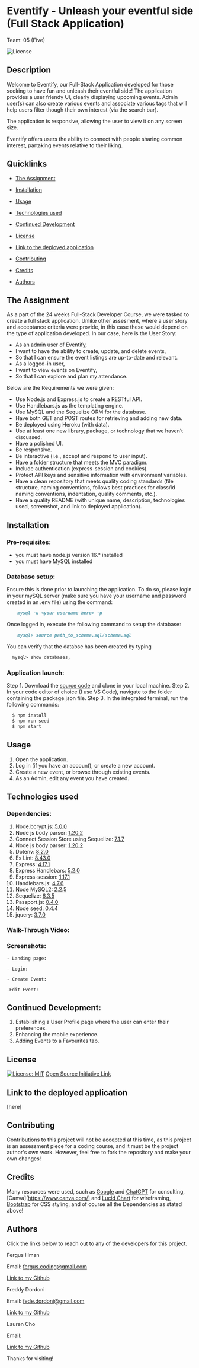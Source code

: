 # Eventify - Unleash your eventful side (Full Stack Application)

Team: 05 (Five)

![License](https://img.shields.io/badge/license-MIT-blue.svg)

## Description

Welcome to Eventify, our Full-Stack Application developed for those seeking to have fun and unleash their eventful side! The application provides a user friendy UI, clearly displaying upcoming events. Admin user(s) can also create various events and associate various tags that will help users filter though their own interest (via the search bar). 

The application is responsive, allowing the user to view it on any screen size.

Eventify offers users the ability to connect with people sharing common interest, partaking events relative to their liking. 

## Quicklinks

- [The Assignment](#the-assignment)

- [Installation](#installation)

- [Usage](#usage)

- [Technologies used](#technologies-used)

- [Continued Development](#continued-development)

- [License](#license)

- [Link to the deployed application](#link-to-the-deployed-application)

- [Contributing](#contributing)

- [Credits](#credits)

- [Authors](#authors)

## The Assignment

As a part of the 24 weeks Full-Stack Developer Course, we were tasked to create a full stack application.
Unlike other assesment, where a user story and acceptance criteria were provide, in this case these would depend on the type of application developed. In our case, here is the User Story:
  - As an admin user of Eventify,
  - I want to have the ability to create, update, and delete events,
  - So that I can ensure the event listings are up-to-date and relevant.
  - As a logged-in user,
  - I want to view events on Eventify,
  - So that I can explore and plan my attendance.

Below are the Requirements we were given:
  - Use Node.js and Express.js to create a RESTful API.
  - Use Handlebars.js as the templating engine.
  - Use MySQL and the Sequelize ORM for the database.
  - Have both GET and POST routes for retrieving and adding new data.
  - Be deployed using Heroku (with data).
  - Use at least one new library, package, or technology that we haven’t discussed.
  - Have a polished UI.
  - Be responsive.
  - Be interactive (i.e., accept and respond to user input).
  - Have a folder structure that meets the MVC paradigm.
  - Include authentication (express-session and cookies).
  - Protect API keys and sensitive information with environment variables.
  - Have a clean repository that meets quality coding standards (file structure, naming conventions, follows best practices for class/id naming conventions, indentation, quality comments, etc.).
  - Have a quality README (with unique name, description, technologies used, screenshot, and link to deployed application).

## Installation 

  ### Pre-requisites:
  - you must have node.js version 16.* installed 
  - you must have MySQL installed

  ### Database setup:
  Ensure this is done prior to launching the application.
  To do so, please login in your mySQL server (make sure you have your username and password created in an .env file) using the command:
```md
    mysql -u <your username here> -p
```
  Once logged in, execute the following command to setup the database:
```md
    mysql> source path_to_schema.sql/schema.sql
```
  You can verify that the databse has been created by typing
  ```md
    mysql> show databases;
```

  ### Application launch:
  Step 1. Download the [source code](git@github.com:AussieKing/eventify.git) and clone in your local machine.
  Step 2. In your code editor of choice (I use VS Code), navigate to the folder containing the package.json file.
  Step 3. In the integrated terminal, run the following commands:
  ```md
    $ npm install
    $ npm run seed
    $ npm start
```

## Usage
1. Open the application.
2. Log in (if you have an account), or create a new account.
3. Create a new event, or browse through existing events.
4. As an Admin, edit any event you have created.

## Technologies used
  ### Dependencies:
  1. Node.bcrypt.js: [5.0.0](https://www.npmjs.com/package/bcrypt/v/5.0.0)
  2. Node js body parser: [1.20.2](https://www.npmjs.com/package/body-parser)
  3. Connect Session Store using Sequelize: [7.1.7](https://www.npmjs.com/package/connect-session-sequelize)
  4. Node js body parser: [1.20.2](https://www.npmjs.com/package/body-parser)
  5. Dotenv: [8.2.0](https://www.npmjs.com/package/dotenv)
  6. Es Lint: [8.43.0](https://eslint.org/docs/latest/use/getting-started)
  7. Express: [4.17.1](https://www.npmjs.com/package/express/v/4.17.1)
  8. Express Handlebars: [5.2.0](https://www.npmjs.com/package/express-handlebars/v/5.2.0)
  9. Express-session: [1.17.1](https://www.npmjs.com/package/express-session/v/1.17.1)
  10. Handlebars.js: [4.7.6](https://www.npmjs.com/package/handlebars/v/4.7.6)
  11. Node MySQL2: [2.2.5](https://www.npmjs.com/package/mysql2/v/2.2.5)
  12. Sequelize: [6.3.5](https://www.npmjs.com/package/sequelize/v/6.3.5)
  13. Passport.js: [0.4.0](https://www.npmjs.com/package/passport/v/0.4.0)
  14. Node seed: [0.4.4](https://www.npmjs.com/package/seed/v/0.4.4)
  15. jquery: [3.7.0](https://jqueryui.com/download/)

  ### Walk-Through Video:

  ### Screenshots:
    - Landing page:

    - Login:

    - Create Event:

    -Edit Event:

## Continued Development:
1. Establishing a User Profile page where the user can enter their preferences.
2. Enhancing the mobile experience.
3. Adding Events to a Favourites tab.
    

## License

[![License: MIT](https://img.shields.io/badge/License-MIT-yellow.svg)](https://opensource.org/licenses/MIT) [Open Source Initiative Link](https://opensource.org/licenses/MIT)

## Link to the deployed application
  [here]

## Contributing

Contributions to this project will not be accepted at this time, as this project is an assessment piece for a coding course, and it must be the project author's own work. However, feel free to fork the repository and make your own changes!

## Credits

Many resources were used, such as [Google](https://www.google.com/) and [ChatGPT](https://chat.openai.com/) for consulting, [Canva](https://www.canva.com/] and [Lucid Chart](https://lucid.app/documents) for wireframing, [Bootstrap](https://getbootstrap.com/) for CSS styling, and of course all the Dependencies as stated above!

## Authors

Click the links below to reach out to any of the developers for this project.

Fergus Illman

Email: <a href="mailto:fergus.coding@gmail.com">fergus.coding@gmail.com</a>

[Link to my Github](https://github.com/Fergus-Codes)

Freddy Dordoni

Email: <a href="mailto:fede.dordoni@gmail.com">fede.dordoni@gmail.com</a>

[Link to my Github](https://github.com/AussieKing)

Lauren Cho

Email: <a href="mailto:"></a>

[Link to my Github]()

Thanks for visiting!
